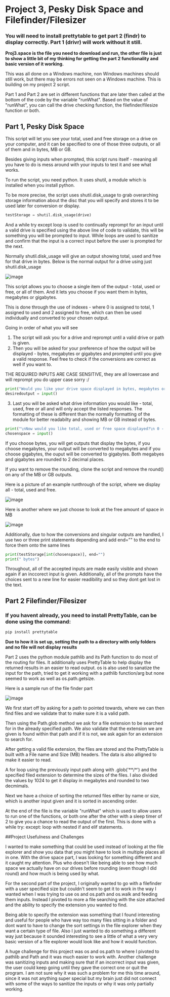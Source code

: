 # Project 3, Pesky Disk Space and Filefinder/Filesizer

### **You will need to install prettytable to get part 2 (findr) to display correctly. Part 1 (drivr) will work without it still.**

**Proj3.space is the file you need to download and run, the other file is just to show a little bit of my thinking for getting the part 2 functionality and basic version of it working.**

This was all done on a Windows machine, non Windows machines should still work, but there may be errors not seen on a Windows machine.
This is building on my project 2 script.

Part 1 and Part 2 are set in different functions that are later then called at the bottom of the code by the variable "runWhat". Based on the value of "runWhat", you can call the drive checking function, the filefinder/filesize function or both. 

## Part 1, Pesky Disk Space

This script will let you see your total, used and free storage on a drive on your computer, and it can be specified to one of those three outputs, or all of them and in bytes, MB or GB.

Besides giving inputs when prompted, this script runs itself - meaning all you have to do is mess around with your inputs to test it and see what works. 

To run the script, you need python. It uses shutil, a module which is installed when you install python.

To be more precise, the script uses shutil.disk_usage to grab overarching storage information about the disc that you will specify and stores it to be used later for conversion or display.

```python
testStorage = shutil.disk_usage(drive)
```
And a while try except loop is used to continually reprompt for an input until a valid drive is specified using the above line of code to validate, this will be something you will be prompted to input. While loops are used to sanitize and confirm that the input is a correct input before the user is prompted for the next.


Normally shutil.disk_usage will give an output showing total, used and free for that drive in bytes. Below is the normal output for a drive using just shutil.disk_usage

![image](https://user-images.githubusercontent.com/111792039/198922639-6f872665-9895-4358-adc3-b494280892f9.png)

This script allows you to choose a single item of the output - total, used or free, or all of them. And it lets you choose if you want them in bytes, megabytes or gigabytes.

This is done through the use of indexes - where 0 is assigned to total, 1 assigned to used and 2 assigned to free, which can then be used individually and converted to your chosen output.

Going in order of what you will see
1. The script will ask you for a drive and reprompt until a valid drive or path is given.
2. Then you will be asked for your preference of how the output will be displayed - bytes, megabytes or gigabytes and prompted until you give a valid response. Feel free to check if the conversions are correct as well if you want to.

THE REQUIRED INPUTS ARE CASE SENSITIVE, they are all lowercase and will reprompt you do upper case sorry :/

```python
print("Would you like your drive space displayed in bytes, megabytes or gigabytes? \n by - for bytes \n mb - for megabytes \n gb - for gigabytes")
desiredoutput = input()
```

3. Last you will be asked what drive information you would like - total, used, free or all and will only accept the listed responses. The formatting of these is different than the normally formatting of the module for better readabilty and showing MB or GB instead of bytes.

```python
print("\nNow would you like total, used or free space displayed?\n 0 - for total \n 1 - for used \n 2 - for free \n 4 - to display all")
chosenspace = input()
```
If you choose bytes, you will get outputs that display the bytes, if you choose megabytes, your output will be converted to megabytes and if you choose gigabytes, the ouput will be converted to gigabytes. Both megabyes and gigabytes are rounded to 2 decimal places.

If you want to remove the rounding, clone the script and remove the round() on any of the MB or GB outputs.

Here is a picture of an example runthrough of the script, where we display all - total, used and free.

![image](https://user-images.githubusercontent.com/111792039/198923389-787a616e-1275-4faa-bc86-9091b32c2f23.png)

Here is another where we just choose to look at the free amount of space in MB

![image](https://user-images.githubusercontent.com/111792039/198923593-b00583fa-c39c-4ae9-8c35-9d3e2cd75b15.png)


Additionally, due to how the conversions and singular outputs are handled, I use two or three print statements depending and add end="" to the end to force them onto the same lines

```python
print(testStorage[int(chosenspace)], end="")
print(" bytes")
```

  Throughout, all of the accepted inputs are made easily visible and shown again if an inccorect input is given. Additionally, all of the prompts have the choices sent to a new line for easier readibility and so they dont get lost in the text.


## Part 2 Filefinder/Filesizer

### If you havent already, you need to install PrettyTable, can be done using the command: 
```python
pip install prettytable
```

**Due to how it is set up, setting the path to a directory with only folders and no file will not display results**

Part 2 uses the python module pathlib and its Path function to do most of the routing for files. It additionally uses PrettyTable to help display the returned results in an easier to read output. os is also used to sanatize the input for the path, tried to get it working with a pathlib function/arg but none seemed to work as well as os.path.getsize.

Here is a sample run of the file finder part

![image](https://user-images.githubusercontent.com/111792039/205000677-eabf2694-04e8-4b5f-8e44-206249172a13.png)



We first start off by asking for a path to pointed towards, where we can then find files and we validate that to make sure it is a valid path.

Then using the Path.glob method we ask for a file extension to be searched for in the already specified path. We also validate that the extension we are given is found within that path and if it is not, we ask again for an extension to search for. 

After getting a valid file extension, the files are stored and the PrettyTable is built with a File name and Size (MB) headers. The data is also alligned to make it easier to read.

A for loop using the previously input path along with .glob('**/*') and the specified filed extension to determine the sizes of the files. I also divided the values by 1024 to get it display in megabytes and rounded to two decmimals.

Next we have a choice of sorting the returned files either by name or size, which is another input given and it is sorted in ascending order.


At the end of the file is the variable "runWhat" which is used to allow users to run one of the functions, or both one after the other with a sleep timer of 2 to give you a chance to read the output of the first. This is done with a while try: except: loop with nested if and elif statements.



##Project Usefulness and Challenges

I wanted to make something that could be used instead of looking at the file explorer and show you data that you might have to look in multiple places all in one. With the drive space part, I was looking for something different and it caught my attention. Plus who doesn't like being able to see how much space we actually have on our drives before rounding (even though I did round) and how much is being used by what.

For the second part of the project, I originally wanted to go with a filefinder with a user specified size but couldn't seem to get it to work in the way I wanted when I was trying to use os and os.path and os.walk and feeding them inputs. Instead I pivoted to more a file searching with the size attached and the ability to specify the extension you wanted to find. 

Being able to specify the extension was something that I found interesting and useful for people who have way too many files sitting in a folder and dont want to have to change the sort settings in the file explorer when they want a certain type of file. Also I just wanted to do something a different way just because it sounded interesting to see a little of what a very very basic version of a file explorer would look like and how it would function.

A huge challenge for this project was os and os.path to where I pivoted to pathlib and Path and it was much easier to work with. 
Another challenge was sanitizing inputs and making sure that if an incorrect input was given, the user could keep going until they gave the correct one or quit the program. I am not sure why it was such a problem for me this time around, since it was not anything super special but my brain just did not connect with some of the ways to sanitize the inputs or why it was only partially working.

